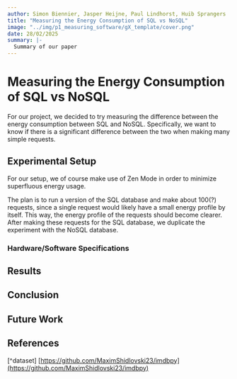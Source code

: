 ```yaml
---
author: Simon Biennier, Jasper Heijne, Paul Lindhorst, Huib Sprangers
title: "Measuring the Energy Consumption of SQL vs NoSQL"
image: "../img/p1_measuring_software/gX_template/cover.png"
date: 28/02/2025
summary: |-
  Summary of our paper
---
```


# Measuring the Energy Consumption of SQL vs NoSQL

For our project, we decided to try measuring the difference between the energy consumption between SQL and NoSQL. Specifically, we want to know if there is a significant difference between the two when making many simple requests.

## Experimental Setup

For our setup, we of course make use of Zen Mode in order to minimize superfluous energy usage.

The plan is to run a version of the SQL database and make about 100(?) requests, since a single request would likely have a small energy profile by itself. This way, the energy profile of the requests should become clearer. After making these requests for the SQL database, we duplicate the experiment with the NoSQL database.

### Hardware/Software Specifications

## Results

## Conclusion

## Future Work

## References

[^dataset] [https://github.com/MaximShidlovski23/imdbpy](https://github.com/MaximShidlovski23/imdbpy)

